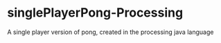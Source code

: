 # singlePlayerPong-Processing
A single player version of pong, created in the processing java language

